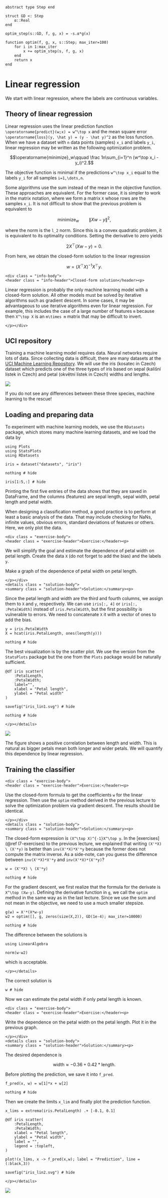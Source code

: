 ```@setup linear
abstract type Step end

struct GD <: Step
    α::Real
end

optim_step(s::GD, f, g, x) = -s.α*g(x)

function optim(f, g, x, s::Step; max_iter=100)
    for i in 1:max_iter
        x += optim_step(s, f, g, x)
    end
    return x
end
```

# Linear regression

We start with linear regression, where the labels are continuous variables.

## Theory of linear regression

Linear regression uses the linear prediction function ``\operatorname{predict}(w;x) = w^\top x`` and the mean square error ``\operatorname{loss}(y, \hat y) = (y - \hat y)^2`` as the loss function. When we have a dataset with ``n`` data points (samples) ``x_i`` and labels ``y_i``, linear regression may be written as the following optimization problem. 
```math
\operatorname{minimize}_w\qquad \frac 1n\sum_{i=1}^n (w^\top x_i - y_i)^2.
```
The objective function is minimal if the predictions ``w^\top x_i`` equal to the labels ``y_i`` for all samples ``i=1,\dots,n``.

Some algorithms use the sum instead of the mean in the objective function. These approaches are equivalent. For the former case, it is simpler to work in the matrix notation, where we form a matrix ``X`` whose rows are the samples ``x_i``. It is not difficult to show that the previous problem is equivalent to
```math
\operatorname{minimize}_w\qquad \|Xw - y\|^2,
```
where the norm is the ``l_2`` norm. Since this is a convex quadratic problem, it is equivalent to its optimality conditions. Setting the derivative to zero yields
```math
2X^\top (Xw-y) = 0.
```
From here, we obtain the closed-form solution to the linear regression
```math
w = (X^\top X)^{-1}X^\top y.
```

```@raw html
<div class = "info-body">
<header class = "info-header">Closed-form solution</header><p>
```
Linear regression is probably the only machine learning model with a closed-form solution. All other models must be solved by iterative algorithms such as gradient descent. In some cases, it may be advantageous to use iterative algorithms even for linear regression. For example, this includes the case of a large number of features ``m`` because then ``X^\top X`` is an ``m\times m`` matrix that may be difficult to invert.
```@raw html
</p></div>
```

## UCI repository

Training a machine learning model requires data. Neural networks require lots of data. Since collecting data is difficult, there are many datasets at the [UCI Machine Learning Repository](http://archive.ics.uci.edu/ml/index.php). We will use the iris (kosatec in Czech) dataset which predicts one of the three types of iris based on sepal (kališní lístek in Czech) and petal (okvětní lístek in Czech) widths and lengths.

![](iris.png)

If you do not see any differences between these three species, machine learning to the rescue!


## Loading and preparing data

To experiment with machine learning models, we use the ```RDatasets``` package, which stores many machine learning datasets, and we load the data by
```@example linear
using Plots
using StatsPlots
using RDatasets

iris = dataset("datasets", "iris")

nothing # hide
```
```@example linear
iris[1:5,:] # hide
```
Printing the first five entries of the data shows that they are saved in DataFrame, and the columns (features) are sepal length, sepal width, petal length and petal width.

When designing a classification method, a good practice is to perform at least a basic analysis of the data. That may include checking for NaNs, infinite values, obvious errors, standard deviations of features or others. Here, we only plot the data. 

```@raw html
<div class = "exercise-body">
<header class = "exercise-header">Exercise:</header><p>
```
We will simplify the goal and estimate the dependence of petal width on petal length. Create the data ``X`` (do not forget to add the bias) and the labels ``y``.

Make a graph of the dependence of petal width on petal length.
```@raw html
</p></div>
<details class = "solution-body">
<summary class = "solution-header">Solution:</summary><p>
```
Since the petal length and width are the third and fourth columns, we assign them to ```X``` and ```y```, respectively. We can use ```iris[:, 4]``` or ```iris[:, :PetalWidth]``` instead of ```iris.PetalWidth```, but the first possibility is vulnerable to errors. We need to concatenate ```X``` it with a vector of ones to add the bias.
```@example linear
y = iris.PetalWidth
X = hcat(iris.PetalLength, ones(length(y)))

nothing # hide
```
The best visualization is by the scatter plot. We use the version from the `StatsPlots` package but the one from the `Plots` package would be naturally sufficient.
```@example linear
@df iris scatter(
    :PetalLength,
    :PetalWidth;
    label="",
    xlabel = "Petal length",
    ylabel = "Petal width"
)    

savefig("iris_lin1.svg") # hide

nothing # hide
```
```@raw html
</p></details>
```

![](iris_lin1.svg)

The figure shows a positive correlation between length and width. This is natural as bigger petals mean both longer and wider petals. We will quantify this dependence by linear regression.


## Training the classifier

```@raw html
<div class = "exercise-body">
<header class = "exercise-header">Exercise:</header><p>
```
Use the closed-form formula to get the coefficients ``w`` for the linear regression. Then use the ```optim``` method derived in the previous lecture to solve the optimization problem via gradient descent. The results should be identical.
```@raw html
</p></div>
<details class = "solution-body">
<summary class = "solution-header">Solution:</summary><p>
```
The closed-form expression is ``(X^\top X)^{-1}X^\top y``. In the [exercises](@ref l7-exercises) to the previous lecture, we explained that writing ```(X'*X) \ (X'*y)``` is better than `inv(X'*X)*X'*y` because the former does not compute the matrix inverse. As a side-note, can you guess the difference between `inv(X'*X)*X'*y` and `inv(X'*X)*(X'*y)`?
```@example linear
w = (X'*X) \ (X'*y)

nothing # hide
```
For the gradient descent, we first realize that the formula for the derivate is ``X^\top (Xw-y)``. Defining the derivative function in ```g```, we call the ```optim``` method in the same way as in the last lecture. Since we use the sum and not mean in the objective, we need to use a much smaller stepsize.
```@example linear
g(w) = X'*(X*w-y)
w2 = optim([], g, zeros(size(X,2)), GD(1e-4); max_iter=10000)

nothing # hide
```
The difference between the solutions is
```@example linear
using LinearAlgebra

norm(w-w2)
```
which is acceptable.
```@raw html
</p></details>
```

The correct solution is
```@example linear
w # hide
```

Now we can estimate the petal width if only petal length is known.


```@raw html
<div class = "exercise-body">
<header class = "exercise-header">Exercise:</header><p>
```
Write the dependence on the petal width on the petal length. Plot it in the previous graph.
```@raw html
</p></div>
<details class = "solution-body">
<summary class = "solution-header">Solution:</summary><p>
```
The desired dependence is
```math
\text{width} \approx -0.36 + 0.42*\text{length}.
```
Before plotting the prediction, we save it into ```f_pred```.
```@example linear
f_pred(x, w) = w[1]*x + w[2]

nothing # hide
```

Then we create the limits ```x_lim``` and finally plot the prediction function.

```@example linear
x_lims = extrema(iris.PetalLength) .+ [-0.1, 0.1]

@df iris scatter(
    :PetalLength,
    :PetalWidth;
    xlabel = "Petal length",
    ylabel = "Petal width",
    label = "",
    legend = :topleft,
)

plot!(x_lims, x -> f_pred(x,w); label = "Prediction", line = (:black,3))

savefig("iris_lin2.svg") # hide
```
```@raw html
</p></details>
```

![](iris_lin2.svg)
